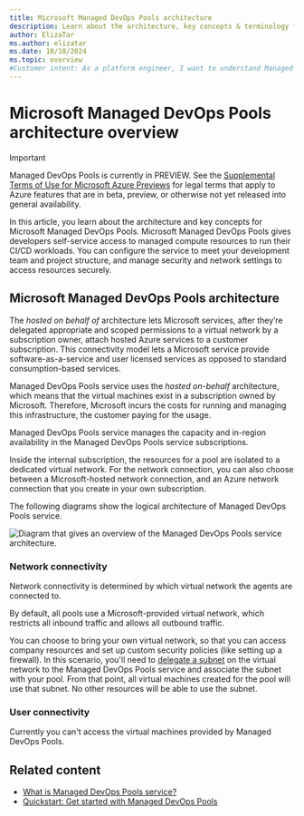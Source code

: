 ```yaml
---
title: Microsoft Managed DevOps Pools architecture
description: Learn about the architecture, key concepts & terminology for Microsoft Managed DevOps Pools.
author: ElizaTar
ms.author: elizatar
ms.date: 10/18/2024
ms.topic: overview
#Customer intent: As a platform engineer, I want to understand Managed DevOps Pools concepts and terminology so that I can set up a Managed DevOps Pool.
---
```


# Microsoft Managed DevOps Pools architecture overview

> [!IMPORTANT]
> Managed DevOps Pools is currently in PREVIEW.
> See the [Supplemental Terms of Use for Microsoft Azure Previews](https://azure.microsoft.com/support/legal/preview-supplemental-terms/) for legal terms that apply to Azure features that are in beta, preview, or otherwise not yet released into general availability.

In this article, you learn about the architecture and key concepts for Microsoft Managed DevOps Pools. Microsoft Managed DevOps Pools gives developers self-service access to managed compute resources to run their CI/CD workloads. You can configure the service to meet your development team and project structure, and manage security and network settings to access resources securely. 

## Microsoft Managed DevOps Pools architecture

The *hosted on behalf of* architecture lets Microsoft services, after they’re delegated appropriate and scoped permissions to a virtual network by a subscription owner, attach hosted Azure services to a customer subscription. This connectivity model lets a Microsoft service provide software-as-a-service and user licensed services as opposed to standard consumption-based services.

Managed DevOps Pools service uses the *hosted on-behalf* architecture, which means that the virtual machines exist in a subscription owned by Microsoft. Therefore, Microsoft incurs the costs for running and managing this infrastructure, the customer paying for the usage.

Managed DevOps Pools service manages the capacity and in-region availability in the Managed DevOps Pools service subscriptions.

Inside the internal subscription, the resources for a pool are isolated to a dedicated virtual network.
For the network connection, you can also choose between a Microsoft-hosted network connection, and an Azure network connection that you create in your own subscription.

The following diagrams show the logical architecture of Managed DevOps Pools service.

![Diagram that gives an overview of the Managed DevOps Pools service architecture.](media/architecture/architecture.png)

### Network connectivity

Network connectivity is determined by which virtual network the agents are connected to.

By default, all pools use a Microsoft-provided virtual network, which restricts all inbound traffic and allows all outbound traffic.

You can choose to bring your own virtual network, so that you can access company resources and set up custom security policies (like setting up a firewall). In this scenario, you'll need to [delegate a subnet](/azure/virtual-network/subnet-delegation-overview) on the virtual network to the Managed DevOps Pools service and associate the subnet with your pool. From that point, all virtual machines created for the pool will use that subnet. No other resources will be able to use the subnet.

### User connectivity

Currently you can't access the virtual machines provided by Managed DevOps Pools.

## Related content

- [What is Managed DevOps Pools service?](overview.md)
- [Quickstart: Get started with Managed DevOps Pools](quickstart-azure-portal.md)


